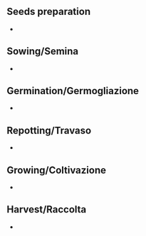 ## Seeds preparation
- 

## Sowing/Semina
- 

## Germination/Germogliazione
- 

## Repotting/Travaso
- 

## Growing/Coltivazione
- 

## Harvest/Raccolta
- 
